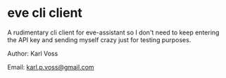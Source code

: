 # eve cli client

A rudimentary cli client for eve-assistant so I don't need to keep entering the API key and sending myself crazy
just for testing purposes.


Author: Karl Voss

Email: karl.p.voss@gmail.com